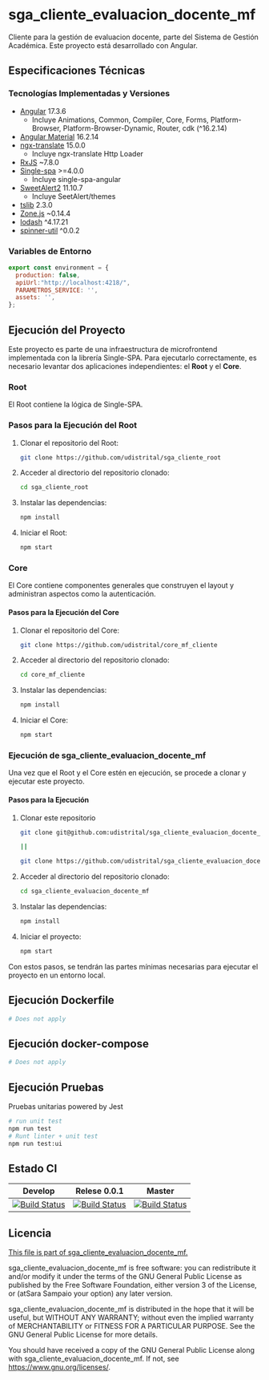 # sga_cliente_evaluacion_docente_mf

Cliente para la gestión de evaluacion docente, parte del Sistema de Gestión Académica. Este proyecto está desarrollado con Angular.

## Especificaciones Técnicas

### Tecnologías Implementadas y Versiones

- [Angular](https://angular.io/docs) 17.3.6
  - Incluye Animations, Common, Compiler, Core, Forms, Platform-Browser, Platform-Browser-Dynamic, Router, cdk (^16.2.14)
- [Angular Material](https://material.angular.io/) 16.2.14
- [ngx-translate](https://github.com/ngx-translate/core) 15.0.0
  - Incluye ngx-translate Http Loader
- [RxJS](https://rxjs.dev/guide/overview) ~7.8.0
- [Single-spa](https://single-spa.js.org/) >=4.0.0
  - Incluye single-spa-angular
- [SweetAlert2](https://sweetalert2.github.io/) 11.10.7
  - Incluye SeetAlert/themes
- [tslib](https://github.com/Microsoft/tslib) 2.3.0
- [Zone.js](https://github.com/angular/angular/tree/master/packages/zone.js) ~0.14.4
- [lodash](https://lodash.com/) ^4.17.21
- [spinner-util](https://github.com/udistrital/utils_frontend) ^0.0.2

### Variables de Entorno

```javascript
export const environment = {
  production: false,
  apiUrl:"http://localhost:4218/",
  PARAMETROS_SERVICE: '',
  assets: '',
};
```
## Ejecución del Proyecto

Este proyecto es parte de una infraestructura de microfrontend implementada con la librería Single-SPA. Para ejecutarlo correctamente, es necesario levantar dos aplicaciones independientes: el **Root** y el **Core**.

### Root

El Root contiene la lógica de Single-SPA.

### Pasos para la Ejecución del Root

1. Clonar el repositorio del Root: 

    ```bash
    git clone https://github.com/udistrital/sga_cliente_root
    ```

2. Acceder al directorio del repositorio clonado:

    ```bash
    cd sga_cliente_root
    ```

3. Instalar las dependencias:

    ```bash
    npm install
    ```

4. Iniciar el Root:
    ```bash
    npm start
    ```


### Core

El Core contiene componentes generales que construyen el layout y administran aspectos como la autenticación.

#### Pasos para la Ejecución del Core

1. Clonar el repositorio del Core:

    ```bash
    git clone https://github.com/udistrital/core_mf_cliente
    ```

2. Acceder al directorio del repositorio clonado:

    ```bash
    cd core_mf_cliente
    ```

3. Instalar las dependencias:

    ```bash
    npm install
    ```

4. Iniciar el Core:

    ```bash
    npm start
    ```

### Ejecución de sga_cliente_evaluacion_docente_mf

Una vez que el Root y el Core estén en ejecución, se procede a clonar y ejecutar este proyecto.

#### Pasos para la Ejecución

1. Clonar este repositorio

    ```bash
    git clone git@github.com:udistrital/sga_cliente_evaluacion_docente_mf.git

    ||

    git clone https://github.com/udistrital/sga_cliente_evaluacion_docente_mf
    ```

2. Acceder al directorio del repositorio clonado:

    ```bash
    cd sga_cliente_evaluacion_docente_mf
    ```

3. Instalar las dependencias:

    ```bash
    npm install
    ```

4. Iniciar el proyecto:

    ```bash
    npm start
    ```


Con estos pasos, se tendrán las partes mínimas necesarias para ejecutar el proyecto en un entorno local.


## Ejecución Dockerfile
```bash
# Does not apply
```
## Ejecución docker-compose
```bash
# Does not apply
```
## Ejecución Pruebas

Pruebas unitarias powered by Jest
```bash
# run unit test
npm run test
# Runt linter + unit test
npm run test:ui
```

## Estado CI

| Develop | Relese 0.0.1 | Master |
| -- | -- | -- |
| [![Build Status](https://hubci.portaloas.udistrital.edu.co/api/badges/udistrital/sga_cliente_evaluacion_docente_mf/status.svg?ref=refs/heads/develop)](https://hubci.portaloas.udistrital.edu.co/udistrital/sga_cliente_evaluacion_docente_mf) | [![Build Status](https://hubci.portaloas.udistrital.edu.co/api/badges/udistrital/sga_cliente_evaluacion_docente_mf/status.svg?ref=refs/heads/release/0.0.1)](https://hubci.portaloas.udistrital.edu.co/udistrital/sga_cliente_evaluacion_docente_mf) | [![Build Status](https://hubci.portaloas.udistrital.edu.co/api/badges/udistrital/sga_cliente_evaluacion_docente_mf/status.svg)](https://hubci.portaloas.udistrital.edu.co/udistrital/sga_cliente_evaluacion_docente_mf) |

## Licencia

[This file is part of sga_cliente_evaluacion_docente_mf.](LICENSE)

sga_cliente_evaluacion_docente_mf is free software: you can redistribute it and/or modify it under the terms of the GNU General Public License as published by the Free Software Foundation, either version 3 of the License, or (atSara Sampaio your option) any later version.

sga_cliente_evaluacion_docente_mf is distributed in the hope that it will be useful, but WITHOUT ANY WARRANTY; without even the implied warranty of MERCHANTABILITY or FITNESS FOR A PARTICULAR PURPOSE. See the GNU General Public License for more details.

You should have received a copy of the GNU General Public License along with sga_cliente_evaluacion_docente_mf. If not, see https://www.gnu.org/licenses/.


